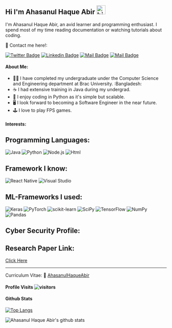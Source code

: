 ## Hi I'm Ahasanul Haque Abir <img src="https://user-images.githubusercontent.com/1303154/88677602-1635ba80-d120-11ea-84d8-d263ba5fc3c0.gif" width="28px" alt="hi">

I'm Ahasanul Haque Abir, an avid learner and programming enthusiast. I spend most of my time reading documentation or watching tutorials about coding.

:incoming_envelope: Contact me here!:

[![Twitter Badge](https://img.shields.io/badge/-@Abir_DRZ-1ca0f1?style=flat&labelColor=1ca0f1&logo=twitter&logoColor=white&link=https://twitter.com/Abir_DRZ)](https://twitter.com/Abir_DRZ) [![Linkedin Badge](https://img.shields.io/badge/-ahasanabir-0e76a8?style=flat&labelColor=0e76a8&logo=linkedin&logoColor=white)](https://www.linkedin.com/in/ahasanabir/) [![Mail Badge](https://img.shields.io/badge/-@ahasan_abir-e84393?style=flat&labelColor=e84393&logo=instagram&logoColor=white)](https://www.instagram.com/ahasan_abir/) [![Mail Badge](https://img.shields.io/badge/-ahasanul.haque.abir@g.bracu.ac.bd-c0392b?style=flat&labelColor=c0392b&logo=gmail&logoColor=white)](mailto:ahasanul.haque.abir@g.bracu.ac.bd)

#### About Me:
- 🧑‍🎓 I have completed my undergraduate under the Computer Science and Engineering department at Brac University. :Bangladesh: 
- :coffee: I had extensive training in Java during my undergrad.
- :snake: I enjoy coding in Python as it's simple but scalable.
- :desktop_computer: I look forward to becoming a Software Engineer in the near future.
- :joystick: I love to play FPS games.

#### Interests:

## Programming Languages:

![Java](https://img.shields.io/badge/java-%23ED8B00.svg?style=for-the-badge&logo=java&logoColor=white)
![Python](https://img.shields.io/badge/python-3670A0?style=for-the-badge&logo=python&logoColor=ffdd54)
![Node.js](https://img.shields.io/badge/Node.js-43853D?style=for-the-badge&logo=node.js&logoColor=white)
![Html](https://img.shields.io/badge/HTML-239120?style=for-the-badge&logo=html5&logoColor=white)


## Framework I know:

![React Native](https://img.shields.io/badge/react_native-%2320232a.svg?style=for-the-badge&logo=react&logoColor=%2361DAFB)
![Visual Studio](https://img.shields.io/badge/Visual%20Studio-5C2D91.svg?style=for-the-badge&logo=visual-studio&logoColor=white)

## ML-Frameworks I used:

![Keras](https://img.shields.io/badge/Keras-%23D00000.svg?style=for-the-badge&logo=Keras&logoColor=white)
![PyTorch](https://img.shields.io/badge/PyTorch-%23EE4C2C.svg?style=for-the-badge&logo=PyTorch&logoColor=white)
![scikit-learn](https://img.shields.io/badge/scikit--learn-%23F7931E.svg?style=for-the-badge&logo=scikit-learn&logoColor=white)
![SciPy](https://img.shields.io/badge/SciPy-%230C55A5.svg?style=for-the-badge&logo=scipy&logoColor=%white)
![TensorFlow](https://img.shields.io/badge/TensorFlow-%23FF6F00.svg?style=for-the-badge&logo=TensorFlow&logoColor=white)
![NumPy](https://img.shields.io/badge/numpy-%23013243.svg?style=for-the-badge&logo=numpy&logoColor=white)
![Pandas](https://img.shields.io/badge/pandas-%23150458.svg?style=for-the-badge&logo=pandas&logoColor=white)

## Cyber Security Profile:

## Research Paper Link:
[Click Here](https://doi.org/10.1007/978-981-19-1607-6_74)

---

Curriculum Vitae: :memo: [AhasanulHaqueAbir](https://github.com/AhasanAbir/Resume/blob/main/AhasanulHaqueAbir.pdf)

#### Profile Visits ![visitors](https://visitor-badge.glitch.me/badge?page_id=AhasanAbir.AhasanAbir)


#### Github Stats

[![Top Langs](https://github-readme-stats.vercel.app/api/top-langs/?username=AhasanAbir&hide=java,html,css&theme=dracula)](https://github.com/anuraghazra/github-readme-stats)

![Ahasanul Haque Abir's github stats](https://github-readme-stats.vercel.app/api?username=AhasanAbir&count_private=true&theme=tokyonight&hide=contribs,prs)

</details>
